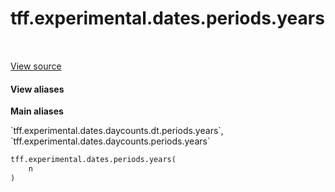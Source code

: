 <div itemscope itemtype="http://developers.google.com/ReferenceObject">
<meta itemprop="name" content="tff.experimental.dates.periods.years" />
<meta itemprop="path" content="Stable" />
</div>

# tff.experimental.dates.periods.years

<!-- Insert buttons and diff -->

<table class="tfo-notebook-buttons tfo-api" align="left">
</table>

<a target="_blank" href="https://github.com/google/tf-quant-finance/blob/master/tf_quant_finance/experimental/dates/periods.py">View source</a>





<section class="expandable">
  <h4 class="showalways">View aliases</h4>
  <p>
<b>Main aliases</b>
<p>`tff.experimental.dates.daycounts.dt.periods.years`, `tff.experimental.dates.daycounts.periods.years`</p>
</p>
</section>

```python
tff.experimental.dates.periods.years(
    n
)
```



<!-- Placeholder for "Used in" -->
